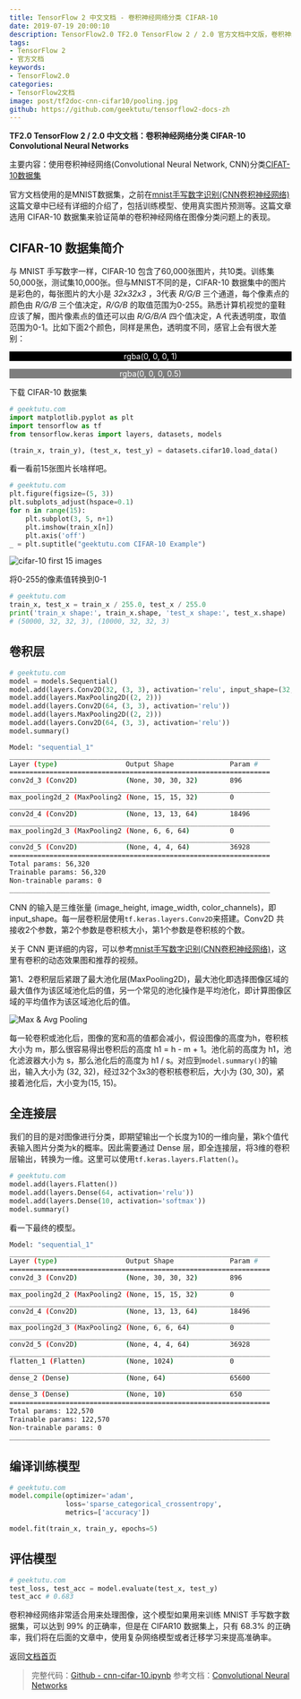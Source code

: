 ```yaml
---
title: TensorFlow 2 中文文档 - 卷积神经网络分类 CIFAR-10
date: 2019-07-19 20:00:10
description: TensorFlow2.0 TF2.0 TensorFlow 2 / 2.0 官方文档中文版，卷积神经网络(Convolutional Neural Networks, CNN)分类 CIFAR-10 。
tags:
- TensorFlow 2
- 官方文档
keywords:
- TensorFlow2.0
categories:
- TensorFlow2文档
image: post/tf2doc-cnn-cifar10/pooling.jpg
github: https://github.com/geektutu/tensorflow2-docs-zh
---
```


**TF2.0 TensorFlow 2 / 2.0 中文文档：卷积神经网络分类 CIFAR-10 Convolutional Neural Networks**

主要内容：使用卷积神经网络(Convolutional Neural Network, CNN)分类[CIFAT-10数据集](https://www.cs.toronto.edu/~kriz/cifar.html)

官方文档使用的是MNIST数据集，之前在[mnist手写数字识别(CNN卷积神经网络)](https://geektutu.com/post/tensorflow2-mnist-cnn.html)这篇文章中已经有详细的介绍了，包括训练模型、使用真实图片预测等。这篇文章选用 CIFAR-10 数据集来验证简单的卷积神经网络在图像分类问题上的表现。

## CIFAR-10 数据集简介

与 MNIST 手写数字一样，CIFAR-10 包含了60,000张图片，共10类。训练集50,000张，测试集10,000张。但与MNIST不同的是，CIFAR-10 数据集中的图片是彩色的，每张图片的大小是 _32x32x3_ ，3代表 _R/G/B_ 三个通道，每个像素点的颜色由 _R/G/B_ 三个值决定，_R/G/B_ 的取值范围为0-255。熟悉计算机视觉的童鞋应该了解，图片像素点的值还可以由 _R/G/B/A_ 四个值决定，A 代表透明度，取值范围为0-1。比如下面2个颜色，同样是黑色，透明度不同，感官上会有很大差别：

<p style="text-align:center;color:white;background-color:rgba(0,0,0,1);">rgba(0, 0, 0, 1)</p>
<p style="text-align:center;color:white;background-color:rgba(0,0,0,0.5);">rgba(0, 0, 0, 0.5)</p>

下载 CIFAR-10 数据集

```python
# geektutu.com
import matplotlib.pyplot as plt
import tensorflow as tf
from tensorflow.keras import layers, datasets, models

(train_x, train_y), (test_x, test_y) = datasets.cifar10.load_data()
```

看一看前15张图片长啥样吧。

```python
# geektutu.com
plt.figure(figsize=(5, 3))
plt.subplots_adjust(hspace=0.1)
for n in range(15):
    plt.subplot(3, 5, n+1)
    plt.imshow(train_x[n])
    plt.axis('off')
_ = plt.suptitle("geektutu.com CIFAR-10 Example")
```

![cifar-10 first 15 images](tf2doc-cnn-cifar10/cifar10-eg.jpg)

将0-255的像素值转换到0-1

```python
# geektutu.com
train_x, test_x = train_x / 255.0, test_x / 255.0
print('train_x shape:', train_x.shape, 'test_x shape:', test_x.shape)
# (50000, 32, 32, 3), (10000, 32, 32, 3)
```

## 卷积层

```python
# geektutu.com
model = models.Sequential()
model.add(layers.Conv2D(32, (3, 3), activation='relu', input_shape=(32, 32, 3)))
model.add(layers.MaxPooling2D((2, 2)))
model.add(layers.Conv2D(64, (3, 3), activation='relu'))
model.add(layers.MaxPooling2D((2, 2)))
model.add(layers.Conv2D(64, (3, 3), activation='relu'))
model.summary()
```

```bash
Model: "sequential_1"
_________________________________________________________________
Layer (type)                 Output Shape              Param #   
=================================================================
conv2d_3 (Conv2D)            (None, 30, 30, 32)        896       
_________________________________________________________________
max_pooling2d_2 (MaxPooling2 (None, 15, 15, 32)        0         
_________________________________________________________________
conv2d_4 (Conv2D)            (None, 13, 13, 64)        18496     
_________________________________________________________________
max_pooling2d_3 (MaxPooling2 (None, 6, 6, 64)          0         
_________________________________________________________________
conv2d_5 (Conv2D)            (None, 4, 4, 64)          36928     
=================================================================
Total params: 56,320
Trainable params: 56,320
Non-trainable params: 0
_________________________________________________________________
```

CNN 的输入是三维张量 (image_height, image_width, color_channels)，即 input_shape。每一层卷积层使用`tf.keras.layers.Conv2D`来搭建。Conv2D 共接收2个参数，第2个参数是卷积核大小，第1个参数是卷积核的个数。

关于 CNN 更详细的内容，可以参考[mnist手写数字识别(CNN卷积神经网络)](https://geektutu.com/post/tensorflow2-mnist-cnn.html)，这里有卷积的动态效果图和推荐的视频。

第1、2卷积层后紧跟了最大池化层(MaxPooling2D)，最大池化即选择图像区域的最大值作为该区域池化后的值，另一个常见的池化操作是平均池化，即计算图像区域的平均值作为该区域池化后的值。

![Max & Avg Pooling](tf2doc-cnn-cifar10/pooling.jpg)

每一轮卷积或池化后，图像的宽和高的值都会减小，假设图像的高度为h，卷积核大小为 m，那么很容易得出卷积后的高度 h1 = h - m + 1。池化前的高度为 h1，池化滤波器大小为 s，那么池化后的高度为 h1 / s。对应到`model.summary()`的输出，输入大小为 (32, 32)，经过32个3x3的卷积核卷积后，大小为 (30, 30)，紧接着池化后，大小变为(15, 15)。

## 全连接层

我们的目的是对图像进行分类，即期望输出一个长度为10的一维向量，第k个值代表输入图片分类为k的概率。因此需要通过 Dense 层，即全连接层，将3维的卷积层输出，转换为一维。这里可以使用`tf.keras.layers.Flatten()`。

```python
# geektutu.com
model.add(layers.Flatten())
model.add(layers.Dense(64, activation='relu'))
model.add(layers.Dense(10, activation='softmax'))
model.summary()
```

看一下最终的模型。

```bash
Model: "sequential_1"
_________________________________________________________________
Layer (type)                 Output Shape              Param #   
=================================================================
conv2d_3 (Conv2D)            (None, 30, 30, 32)        896       
_________________________________________________________________
max_pooling2d_2 (MaxPooling2 (None, 15, 15, 32)        0         
_________________________________________________________________
conv2d_4 (Conv2D)            (None, 13, 13, 64)        18496     
_________________________________________________________________
max_pooling2d_3 (MaxPooling2 (None, 6, 6, 64)          0         
_________________________________________________________________
conv2d_5 (Conv2D)            (None, 4, 4, 64)          36928     
_________________________________________________________________
flatten_1 (Flatten)          (None, 1024)              0         
_________________________________________________________________
dense_2 (Dense)              (None, 64)                65600     
_________________________________________________________________
dense_3 (Dense)              (None, 10)                650       
=================================================================
Total params: 122,570
Trainable params: 122,570
Non-trainable params: 0
_________________________________________________________________
```

## 编译训练模型

```python
# geektutu.com
model.compile(optimizer='adam',
              loss='sparse_categorical_crossentropy',
              metrics=['accuracy'])

model.fit(train_x, train_y, epochs=5)
```

## 评估模型

```python
# geektutu.com
test_loss, test_acc = model.evaluate(test_x, test_y)
test_acc # 0.683
```

卷积神经网络非常适合用来处理图像，这个模型如果用来训练 MNIST 手写数字数据集，可以达到 99% 的正确率，但是在 CIFAR10 数据集上，只有 68.3% 的正确率，我们将在后面的文章中，使用复杂网络模型或者迁移学习来提高准确率。

返回[文档首页](https://geektutu.com/post/tf2doc.html)

> 完整代码：[Github - cnn-cifar-10.ipynb](https://github.com/geektutu/tensorflow2-docs-zh/tree/master/code)
> 参考文档：[Convolutional Neural Networks](https://www.tensorflow.org/beta/tutorials/images/intro_to_cnns)